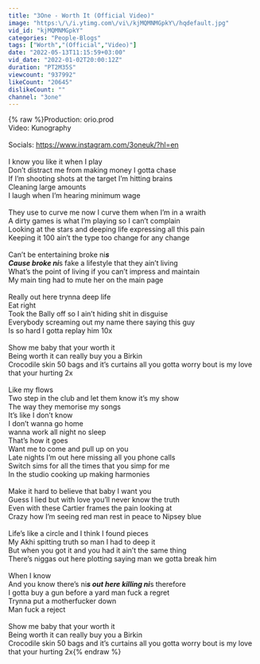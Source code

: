 ```yaml
---
title: "3One - Worth It (Official Video)"
image: "https:\/\/i.ytimg.com\/vi\/kjMQMNMGpkY\/hqdefault.jpg"
vid_id: "kjMQMNMGpkY"
categories: "People-Blogs"
tags: ["Worth","(Official","Video)"]
date: "2022-05-13T11:15:59+03:00"
vid_date: "2022-01-02T20:00:12Z"
duration: "PT2M35S"
viewcount: "937992"
likeCount: "20645"
dislikeCount: ""
channel: "3one"
---
```

{% raw %}Production: orio.prod<br />Video: Kunography<br /><br />Socials: <a rel="nofollow" target="blank" href="https://www.instagram.com/3oneuk/?hl=en">https://www.instagram.com/3oneuk/?hl=en</a><br /><br />I know you like it when I play <br />Don’t distract me from making money I gotta chase <br />If I’m shooting shots at the target I’m hitting brains <br />Cleaning large amounts <br />I laugh when I’m hearing minimum wage <br /><br />They use to curve me now I curve them when I’m in a wraith <br />A dirty games is what I’m playing so I can’t complain <br />Looking at the stars and deeping life expressing all this pain <br />Keeping it 100 ain’t the type too change for any change <br /><br />Can’t be entertaining broke ni***s <br />Cause broke ni***s fake a lifestyle that they ain’t living <br />What’s the point of living if you can’t impress and maintain<br />My main ting had to mute her on the main page <br /><br />Really out here trynna deep life <br />Eat right <br />Took the Bally off so I ain’t hiding shit in disguise <br />Everybody screaming out my name there saying this guy <br />Is so hard I gotta replay him 10x <br /><br />Show me baby that your worth it <br />Being worth it can really buy you a Birkin <br />Crocodile skin 50 bags and it’s curtains all you gotta worry bout is my love that your hurting 2x<br /><br />Like my flows <br />Two step in the club and let them know it’s my show <br />The way they memorise my songs <br />It’s like I don’t know <br />I don’t wanna go home <br />wanna work all night no sleep <br />That’s how it goes <br />Want me to come and pull up on you <br />Late nights I’m out here missing all you phone calls <br />Switch sims for all the times that you simp for me <br />In the studio cooking up making harmonies <br /><br />Make it hard to believe that baby I want you <br />Guess I lied but with love you’ll never know the truth <br />Even with these Cartier frames the pain looking at <br />Crazy how I’m seeing red man rest in peace to Nipsey blue <br /><br />Life’s like a circle and I think I found pieces <br />My Akhi spitting truth so man I had to deep it <br />But when you got it and you had it ain’t the same thing <br />There’s niggas out here plotting saying man we gotta break him <br /><br />When I know <br />And you know there’s ni***s out here killing ni***s therefore <br />I gotta buy a gun before a yard man fuck a regret <br />Trynna put a motherfucker down <br />Man fuck a reject <br /><br />Show me baby that your worth it <br />Being worth it can really buy you a Birkin <br />Crocodile skin 50 bags and it’s curtains all you gotta worry bout is my love that your hurting 2x{% endraw %}
